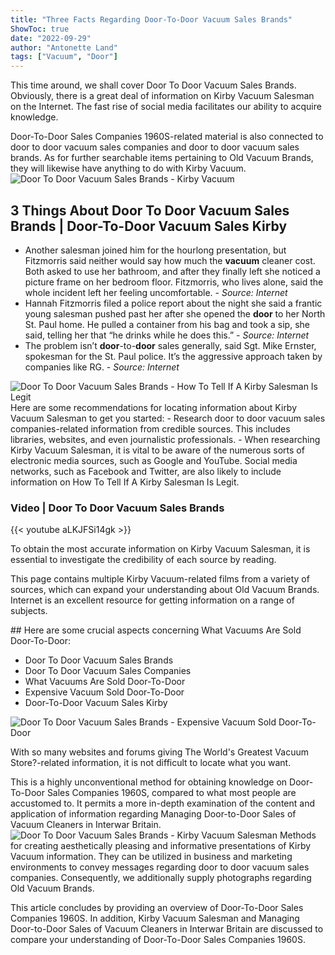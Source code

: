 ```yaml
---
title: "Three Facts Regarding Door-To-Door Vacuum Sales Brands"
ShowToc: true 
date: "2022-09-29"
author: "Antonette Land" 
tags: ["Vacuum", "Door"]
---
```


	
This time around, we shall cover Door To Door Vacuum Sales Brands. Obviously, there is a great deal of information on Kirby Vacuum Salesman on the Internet. The fast rise of social media facilitates our ability to acquire knowledge.

Door-To-Door Sales Companies 1960S-related material is also connected to door to door vacuum sales companies and door to door vacuum sales brands. As for further searchable items pertaining to Old Vacuum Brands, they will likewise have anything to do with Kirby Vacuum.
<img loading="lazy" src="https://www.nashvilledoorcloser.com/wp-content/uploads/2020/05/Hollow-Metal-Door-images_hm-trilogy.jpg" onerror="this.onerror=null;this.src='https://blogger.googleusercontent.com/img/a/AVvXsEhe7F7TRXHtjiKvHb5vS7DmnxvpHiDyoYyYvm1nHB3Qp2_w3BnM6A2eq4v7FYxCC9bfZt3a9vIMtAYEKUiaDQbHMg-ViyGmRIj39MLp0bGFfgfYw1Dc9q_H-T0wiTm3l0Uq42dETrN9eC8aGJ9_IORZsxST1AcLR7np1koOfcc7tnHa4S8Mwz_xD9d0=s16000';" alt="Door To Door Vacuum Sales Brands - Kirby Vacuum" >

## 3 Things About Door To Door Vacuum Sales Brands | Door-To-Door Vacuum Sales Kirby
-   Another salesman joined him for the hourlong presentation, but Fitzmorris said neither would say how much the **vacuum** cleaner cost. Both asked to use her bathroom, and after they finally left she noticed a picture frame on her bedroom floor. Fitzmorris, who lives alone, said the whole incident left her feeling uncomfortable. - <cite>Source: Internet</cite>
-   Hannah Fitzmorris filed a police report about the night she said a frantic young salesman pushed past her after she opened the **door** to her North St. Paul home. He pulled a container from his bag and took a sip, she said, telling her that “he drinks while he does this.” - <cite>Source: Internet</cite>
-   The problem isn’t **door**-to-**door** sales generally, said Sgt. Mike Ernster, spokesman for the St. Paul police. It’s the aggressive approach taken by companies like RG. - <cite>Source: Internet</cite>


<img loading="lazy" src="https://pisces.bbystatic.com/image2/BestBuy_US/images/products/1929/19293042_so.jpg" onerror="this.onerror=null;this.src='https://blogger.googleusercontent.com/img/a/AVvXsEhe7F7TRXHtjiKvHb5vS7DmnxvpHiDyoYyYvm1nHB3Qp2_w3BnM6A2eq4v7FYxCC9bfZt3a9vIMtAYEKUiaDQbHMg-ViyGmRIj39MLp0bGFfgfYw1Dc9q_H-T0wiTm3l0Uq42dETrN9eC8aGJ9_IORZsxST1AcLR7np1koOfcc7tnHa4S8Mwz_xD9d0=s16000';" alt="Door To Door Vacuum Sales Brands - How To Tell If A Kirby Salesman Is Legit" >
Here are some recommendations for locating information about Kirby Vacuum Salesman to get you started:
- Research door to door vacuum sales companies-related information from credible sources. This includes libraries, websites, and even journalistic professionals.
- When researching Kirby Vacuum Salesman, it is vital to be aware of the numerous sorts of electronic media sources, such as Google and YouTube. Social media networks, such as Facebook and Twitter, are also likely to include information on How To Tell If A Kirby Salesman Is Legit.

### Video | Door To Door Vacuum Sales Brands
{{< youtube aLKJFSi14gk >}} 

To obtain the most accurate information on Kirby Vacuum Salesman, it is essential to investigate the credibility of each source by reading.

This page contains multiple Kirby Vacuum-related films from a variety of sources, which can expand your understanding about Old Vacuum Brands. Internet is an excellent resource for getting information on a range of subjects.
<script async="async" data-cfasync="false" src="//normallydemandedalter.com/fe63df3c5408708b15d8dc3d9b206b31/invoke.js"></script>
<div id="container-fe63df3c5408708b15d8dc3d9b206b31"></div>
## Here are some crucial aspects concerning What Vacuums Are Sold Door-To-Door:

- Door To Door Vacuum Sales Brands
- Door To Door Vacuum Sales Companies
- What Vacuums Are Sold Door-To-Door
- Expensive Vacuum Sold Door-To-Door
- Door-To-Door Vacuum Sales Kirby

 <img loading="lazy" src="https://www.thespruce.com/thmb/dTjmyVdyqqDGSek8qFxz0-F9KEs=/1500x1163/filters:fill(auto,1)/cavanimagesreddoor-56a2e27c5f9b58b7d0cf82aa.jpg" onerror="this.onerror=null;this.src='https://blogger.googleusercontent.com/img/a/AVvXsEhe7F7TRXHtjiKvHb5vS7DmnxvpHiDyoYyYvm1nHB3Qp2_w3BnM6A2eq4v7FYxCC9bfZt3a9vIMtAYEKUiaDQbHMg-ViyGmRIj39MLp0bGFfgfYw1Dc9q_H-T0wiTm3l0Uq42dETrN9eC8aGJ9_IORZsxST1AcLR7np1koOfcc7tnHa4S8Mwz_xD9d0=s16000';" alt="Door To Door Vacuum Sales Brands - Expensive Vacuum Sold Door-To-Door" >

With so many websites and forums giving The World's Greatest Vacuum Store?-related information, it is not difficult to locate what you want.

This is a highly unconventional method for obtaining knowledge on Door-To-Door Sales Companies 1960S, compared to what most people are accustomed to. It permits a more in-depth examination of the content and application of information regarding Managing Door-to-Door Sales of Vacuum Cleaners in Interwar Britain.
<img loading="lazy" src="https://www.koledigital.com/sites/www.koledigital.com/files/leafgallery/chicago-home-theater-custom-door.JPG" onerror="this.onerror=null;this.src='https://blogger.googleusercontent.com/img/a/AVvXsEhe7F7TRXHtjiKvHb5vS7DmnxvpHiDyoYyYvm1nHB3Qp2_w3BnM6A2eq4v7FYxCC9bfZt3a9vIMtAYEKUiaDQbHMg-ViyGmRIj39MLp0bGFfgfYw1Dc9q_H-T0wiTm3l0Uq42dETrN9eC8aGJ9_IORZsxST1AcLR7np1koOfcc7tnHa4S8Mwz_xD9d0=s16000';" alt="Door To Door Vacuum Sales Brands - Kirby Vacuum Salesman" >
Methods for creating aesthetically pleasing and informative presentations of Kirby Vacuum information. They can be utilized in business and marketing environments to convey messages regarding door to door vacuum sales companies. Consequently, we additionally supply photographs regarding Old Vacuum Brands.

This article concludes by providing an overview of Door-To-Door Sales Companies 1960S. In addition, Kirby Vacuum Salesman and Managing Door-to-Door Sales of Vacuum Cleaners in Interwar Britain are discussed to compare your understanding of Door-To-Door Sales Companies 1960S.
	
	


